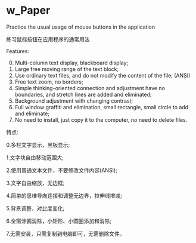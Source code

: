 # w_Paper
Practice the usual usage of mouse buttons in the application

练习鼠标按钮在应用程序的通常用法

Features:

0. Multi-column text display, blackboard display;
1. Large free moving range of the text block;
2. Use ordinary text files, and do not modify the content of the file; (ANSI)
3. Free text zoom, no borders;
4. Simple thinking-oriented connection and adjustment have no boundaries, and stretch lines are added and eliminated;
5. Background adjustment with changing contrast;
6. Full window graffiti and elimination, small rectangle, small circle to add and eliminate;
7. No need to install, just copy it to the computer, no need to delete files.

特点:

0.多栏文字显示，黑板显示;

1.文字块自由移动范围大;

2.使用普通文本文件，不要修改文件内容(ANSI);

3.文字自由缩放，无边框;

4.简单的思维导向连接和调整无边界，拉伸线增减;

5.背景调整，对比度变化;

6.全窗涂鸦消除，小矩形、小圆圈添加和消除;

7.无需安装，只需复制到电脑即可，无需删除文件。

